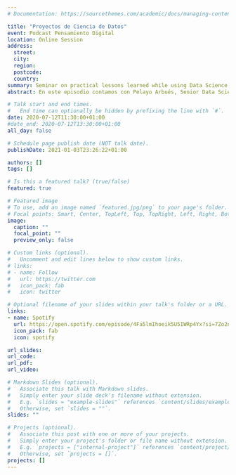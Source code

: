 ```yaml
---
# Documentation: https://sourcethemes.com/academic/docs/managing-content/

title: "Proyectos de Ciencia de Datos"
event: Podcast Pensamiento Digital
location: Online Session
address:
  street:
  city:
  region:
  postcode:
  country:
summary: Seminar on practical lessons learned while using Data Science
abstract: En este episodio contamos con Pelayo Arbués, Senior Data Scientist en Idealista/Data, para hablar sobre Data Science, tipos de proyectos que se llevan a cabo en la industria y la formación necesaria para poder dedicarse a ellos.

# Talk start and end times.
#   End time can optionally be hidden by prefixing the line with `#`.
date: 2020-07-12T11:30:00+01:00
#date_end: 2020-07-12T13:30:00+01:00
all_day: false

# Schedule page publish date (NOT talk date).
publishDate: 2021-01-03T23:26:22+01:00

authors: []
tags: []

# Is this a featured talk? (true/false)
featured: true

# Featured image
# To use, add an image named `featured.jpg/png` to your page's folder. 
# Focal points: Smart, Center, TopLeft, Top, TopRight, Left, Right, BottomLeft, Bottom, BottomRight.
image:
  caption: ""
  focal_point: ""
  preview_only: false

# Custom links (optional).
#   Uncomment and edit lines below to show custom links.
# links:
# - name: Follow
#   url: https://twitter.com
#   icon_pack: fab
#   icon: twitter

# Optional filename of your slides within your talk's folder or a URL.
links:
- name: Spotify
  url: https://open.spotify.com/episode/4Fa5lmIhoeik5U5IWRp4Yx?si=7Zo2nX_GRF-t46ysWst9BA
  icon_pack: fab
  icon: spotify

url_slides: 
url_code:
url_pdf:
url_video: 

# Markdown Slides (optional).
#   Associate this talk with Markdown slides.
#   Simply enter your slide deck's filename without extension.
#   E.g. `slides = "example-slides"` references `content/slides/example-slides.md`.
#   Otherwise, set `slides = ""`.
slides: ""

# Projects (optional).
#   Associate this post with one or more of your projects.
#   Simply enter your project's folder or file name without extension.
#   E.g. `projects = ["internal-project"]` references `content/project/deep-learning/index.md`.
#   Otherwise, set `projects = []`.
projects: []
---
```

